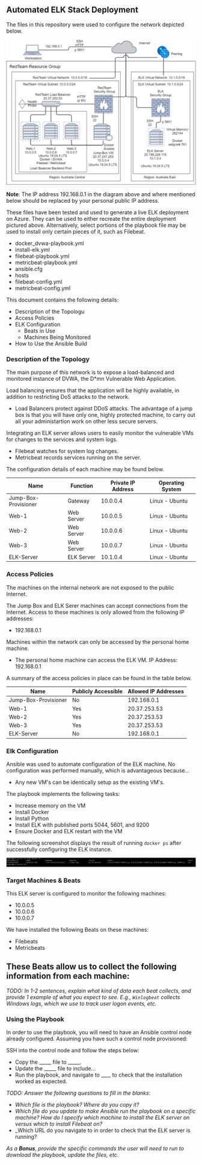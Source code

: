 ## Automated ELK Stack Deployment

The files in this repository were used to configure the network depicted below.

![Network Diagram](images/NetworkDiagram.png)

**Note**: The IP address 192.168.0.1 in the diagram above and where mentioned below should be replaced by your personal public IP address.

These files have been tested and used to generate a live ELK deployment on Azure. They can be used to either recreate the entire deployment pictured above. Alternatively, select portions of the playbook file may be used to install only certain pieces of it, such as Filebeat.

  - docker_dvwa-playbook.yml
  - install-elk.yml
  - filebeat-playbook.yml
  - metricbeat-playbook.yml
  - ansible.cfg
  - hosts
  - filebeat-config.yml
  - metricbeat-config.yml


This document contains the following details:
- Description of the Topologu
- Access Policies
- ELK Configuration
  - Beats in Use
  - Machines Being Monitored
- How to Use the Ansible Build


### Description of the Topology

The main purpose of this network is to expose a load-balanced and monitored instance of DVWA, the D*mn Vulnerable Web Application.

Load balancing ensures that the application will be highly available, in addition to restricting DoS attacks to the network.
- Load Balancers protect against DDoS attacks. The advantage of a jump box is that you will have only one, highly protected machine, to carry out all your administartion work on other less secure servers.

Integrating an ELK server allows users to easily monitor the vulnerable VMs for changes to the services and system logs.
- Filebeat watches for system log changes.
- Metricbeat records services running on the server.

The configuration details of each machine may be found below.

| Name                 | Function   | Private IP Address | Operating System |
|----------------------|------------|--------------------|------------------|
| Jump-Box-Provisioner | Gateway    | 10.0.0.4           | Linux - Ubuntu   |
| Web-1                | Web Server | 10.0.0.5           | Linux - Ubuntu   |
| Web-2                | Web Server | 10.0.0.6           | Linux - Ubuntu   |
| Web-3                | Web Server | 10.0.0.7           | Linux - Ubuntu   |
| ELK-Server           | ELK Server | 10.1.0.4           | Linux - Ubuntu   |

### Access Policies

The machines on the internal network are not exposed to the public Internet. 

The Jump Box and ELK Serer machines can accept connections from the Internet. Access to these machines is only allowed from the following IP addresses:
- 192.168.0.1

Machines within the network can only be accessed by the personal home machine.
- The personal home machine can access the ELK VM. IP Address: 192.168.0.1

A summary of the access policies in place can be found in the table below.

| Name                 | Publicly Accessible | Allowed IP Addresses |
|----------------------|---------------------|----------------------|
| Jump-Box-Provisioner | No                  | 192.168.0.1          |
| Web-1                | Yes                 | 20.37.253.53         |
| Web-2                | Yes                 | 20.37.253.53         |
| Web-3                | Yes                 | 20.37.253.53         |
| ELK-Server           | No                  | 192.168.0.1          |


### Elk Configuration

Ansible was used to automate configuration of the ELK machine. No configuration was performed manually, which is advantageous because...
- Any new VM's can be identically setup as the existing VM's.

The playbook implements the following tasks:
- Increase memory on the VM
- Install Docker
- Install Python
- Install ELK with published ports 5044, 5601, and 9200
- Ensure Docker and ELK restart with the VM

The following screenshot displays the result of running `docker ps` after successfully configuring the ELK instance.

![](images/docker_ps_output.png)

### Target Machines & Beats
This ELK server is configured to monitor the following machines:
- 10.0.0.5
- 10.0.0.6
- 10.0.0.7

We have installed the following Beats on these machines:
- Filebeats
- Metricbeats

These Beats allow us to collect the following information from each machine:
- 

_TODO: In 1-2 sentences, explain what kind of data each beat collects, and provide 1 example of what you expect to see. E.g., `Winlogbeat` collects Windows logs, which we use to track user logon events, etc._

### Using the Playbook
In order to use the playbook, you will need to have an Ansible control node already configured. Assuming you have such a control node provisioned: 

SSH into the control node and follow the steps below:
- Copy the _____ file to _____.
- Update the _____ file to include...
- Run the playbook, and navigate to ____ to check that the installation worked as expected.

_TODO: Answer the following questions to fill in the blanks:_
- _Which file is the playbook? Where do you copy it?_
- _Which file do you update to make Ansible run the playbook on a specific machine? How do I specify which machine to install the ELK server on versus which to install Filebeat on?_
- _Which URL do you navigate to in order to check that the ELK server is running?

_As a **Bonus**, provide the specific commands the user will need to run to download the playbook, update the files, etc._
